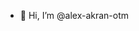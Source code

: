 - 👋 Hi, I’m @alex-akran-otm

<!---
alex-akran-otm/alex-akran-otm is a ✨ special ✨ repository because its `README.md` (this file) appears on your GitHub profile.
You can click the Preview link to take a look at your changes.
--->
